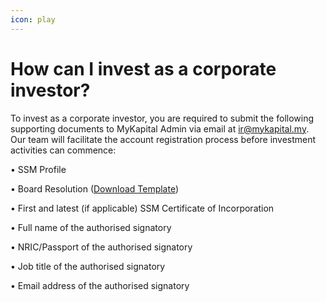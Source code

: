 ```yaml
---
icon: play
---
```


# How can I invest as a corporate investor?

To invest as a corporate investor, you are required to submit the following supporting documents to MyKapital Admin via email at ir@mykapital.my. Our team will facilitate the account registration process before investment activities can commence:

•             SSM Profile

•             Board Resolution ([Download Template](https://storage.mykapital.my/policies/Company%20Investor%20Sample%20Baord%20Reso.doc))&#x20;

•             First and latest (if applicable) SSM Certificate of Incorporation

•             Full name of the authorised signatory

•             NRIC/Passport of the authorised signatory

•             Job title of the authorised signatory

•             Email address of the authorised signatory
